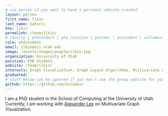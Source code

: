 ```yaml
---
# use person if you want to have a personal website created
layout: person
first_name: Ilkin
last_name: Safarli
key: ilkin
permalink: /team/ilkin/
# faculty | phdstudent | phd_rotation | postdoc | msstudent | collaborator
role: phdstudent
email: ilkin@sci.utah.edu
image: /assets/images/people/ilkin.jpg
organization: University of Utah
position: PhD Student
website: /team/ilkin/
interests: Graph Visualization, Graph Layout Algorithms, Multivariate Graphs Visualization, Dynamic Graph Visualization
graduated:
# stuff below can be ignored if you don't use the group website for your private website
github: https://github.com/kinimesi
---
```


I am a PhD student in the School of Computing at the University of Utah.
Currently, I am working with [Alexander Lex](../lex) on Multivariate Graph Visualzation.
